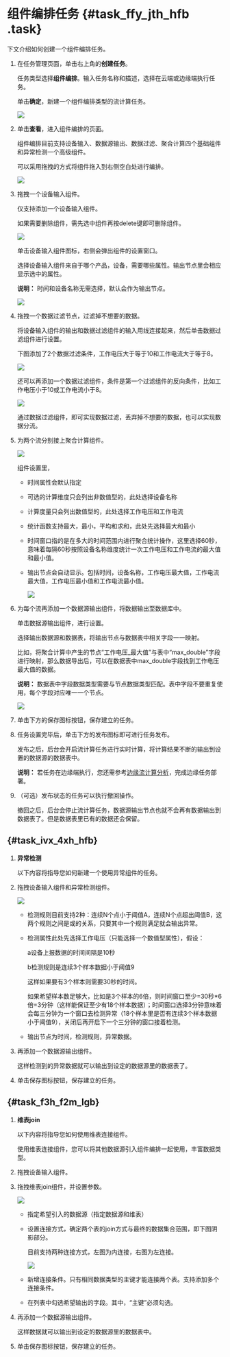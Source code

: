 # 组件编排任务 {#task_ffy_jth_hfb .task}

下文介绍如何创建一个组件编排任务。

1.  在任务管理页面，单击右上角的**创建任务**。 

    任务类型选择**组件编排**。输入任务名称和描述，选择在云端或边缘端执行任务。

    单击**确定**，新建一个组件编排类型的流计算任务。

    ![](http://static-aliyun-doc.oss-cn-hangzhou.aliyuncs.com/assets/img/22158/154752028021671_zh-CN.png)

2.  单击**查看**，进入组件编排的页面。 

    组件编排目前支持设备输入、数据源输出、数据过滤、聚合计算四个基础组件和异常检测一个高级组件。

    可以采用拖拽的方式将组件拖入到右侧空白处进行编排。

    ![](http://static-aliyun-doc.oss-cn-hangzhou.aliyuncs.com/assets/img/22158/154752028037038_zh-CN.png)

3.  拖拽一个设备输入组件。 

    仅支持添加一个设备输入组件。

    如果需要删除组件，需先选中组件再按delete键即可删除组件。

    ![](http://static-aliyun-doc.oss-cn-hangzhou.aliyuncs.com/assets/img/22158/154752028037040_zh-CN.png)

    单击设备输入组件图标，右侧会弹出组件的设置窗口。

    选择设备输入组件来自于哪个产品，设备，需要哪些属性。输出节点里会相应显示选中的属性。

    **说明：** 时间和设备名称无需选择，默认会作为输出节点。

    ![](http://static-aliyun-doc.oss-cn-hangzhou.aliyuncs.com/assets/img/22158/154752028037065_zh-CN.png)

4.  拖拽一个数据过滤节点，过滤掉不想要的数据。 

    将设备输入组件的输出和数据过滤组件的输入用线连接起来，然后单击数据过滤组件进行设置。

    下图添加了2个数据过滤条件，工作电压大于等于10和工作电流大于等于8。

    ![](http://static-aliyun-doc.oss-cn-hangzhou.aliyuncs.com/assets/img/22158/154752028037093_zh-CN.png)

    还可以再添加一个数据过滤组件，条件是第一个过滤组件的反向条件，比如工作电压小于10或工作电流小于8。

    ![](http://static-aliyun-doc.oss-cn-hangzhou.aliyuncs.com/assets/img/22158/154752028037094_zh-CN.png)

    通过数据过滤组件，即可实现数据过滤，丢弃掉不想要的数据，也可以实现数据分流。

5.  为两个流分别接上聚合计算组件。 

    ![](http://static-aliyun-doc.oss-cn-hangzhou.aliyuncs.com/assets/img/22158/154752028037095_zh-CN.png)

    组件设置里，

    -   时间属性会默认指定
    -   可选的计算维度只会列出非数值型的，此处选择设备名称
    -   计算度量只会列出数值型的，此处选择工作电压和工作电流
    -   统计函数支持最大，最小，平均和求和，此处先选择最大和最小
    -   时间窗口指的是在多大的时间范围内进行聚合统计操作，这里选择60秒，意味着每隔60秒按照设备名称维度统计一次工作电压和工作电流的最大值和最小值。
    -   输出节点会自动显示。包括时间，设备名称，工作电压最大值，工作电流最大值，工作电压最小值和工作电流最小值。

        ![](http://static-aliyun-doc.oss-cn-hangzhou.aliyuncs.com/assets/img/22158/154752028037167_zh-CN.png)

6.  为每个流再添加一个数据源输出组件，将数据输出至数据库中。 

    单击数据源输出组件，进行设置。

    选择输出数据源和数据表，将输出节点与数据表中相关字段一一映射。

    比如，将聚合计算中产生的节点“工作电压\_最大值”与表中“max\_double”字段进行映射，那么数据导出后，可以在数据表中max\_double字段找到工作电压最大值的数据。

    **说明：** 数据表中字段数据类型需要与节点数据类型匹配。表中字段不要重复使用，每个字段对应唯一一个节点。

    ![](http://static-aliyun-doc.oss-cn-hangzhou.aliyuncs.com/assets/img/22158/154752028037096_zh-CN.png)

7.  单击下方的保存图标按钮，保存建立的任务。 
8.  任务设置完毕后，单击下方的发布图标即可进行任务发布。 

    发布之后，后台会开启流计算任务进行实时计算，将计算结果不断的输出到设置的数据源的数据表中。

    **说明：** 若任务在边缘端执行，您还需参考[边缘流计算分析](../../../../../cn.zh-CN/用户指南/流数据分析/分配流数据分析到边缘实例.md#)，完成边缘任务部署。

9.  （可选）发布状态的任务可以执行撤回操作。 

    撤回之后，后台会停止流计算任务，数据源输出节点也就不会再有数据输出到数据表了。但是数据表里已有的数据还会保留。


##  {#task_ivx_4xh_hfb}

1.  **异常检测**

    以下内容将指导您如何新建一个使用异常组件的任务。

2.  拖拽设备输入组件和异常检测组件。 

    ![](images/12848_zh-CN_source.png)

    -   检测规则目前支持2种：连续N个点小于阈值A，连续N个点超出阈值B，这两个规则之间是或的关系，只要其中一个规则满足就会输出异常。

    -   检测属性此处先选择工作电压（只能选择一个数值型属性），假设：

        a设备上报数据的时间间隔是10秒

        b检测规则是连续3个样本数据小于阈值9

        这样如果要有3个样本则需要30秒的时间。

        如果希望样本数足够大，比如是3个样本的6倍，则时间窗口至少=30秒\*6倍=3分钟（这样能保证至少有18个样本数据）；时间窗口选择3分钟意味着会每三分钟为一个窗口去检测异常（18个样本里是否有连续3个样本数据小于阈值9），关闭后再开启下一个三分钟的窗口接着检测。

    -   输出节点为时间，检测规则，异常数据。

3.  再添加一个数据源输出组件。 

    这样检测到的异常数据就可以输出到设定的数据源里的数据表了。

4.  单击保存图标按钮，保存建立的任务。 

##  {#task_f3h_f2m_lgb}

1.  **维表join**

    以下内容将指导您如何使用维表连接组件。

    使用维表连接组件，您可以将其他数据源引入组件编排一起使用，丰富数据类型。

2.  拖拽设备输入组件。 
3.  拖拽维表join组件，并设置参数。 

    ![](http://static-aliyun-doc.oss-cn-hangzhou.aliyuncs.com/assets/img/22158/154752028137132_zh-CN.png)

    -   指定希望引入的数据源（指定数据源和维表）
    -   设置连接方式，确定两个表的join方式与最终的数据集合范围，即下图阴影部分。

        目前支持两种连接方式，左图为内连接，右图为左连接。

        ![](http://static-aliyun-doc.oss-cn-hangzhou.aliyuncs.com/assets/img/22158/154752028137151_zh-CN.png)

    -   新增连接条件。只有相同数据类型的主键才能连接两个表。支持添加多个连接条件。
    -   在列表中勾选希望输出的字段。其中，“主键”必须勾选。
4.  再添加一个数据源输出组件。 

    这样数据就可以输出到设定的数据源里的数据表中。

5.  单击保存图标按钮，保存建立的任务。 

